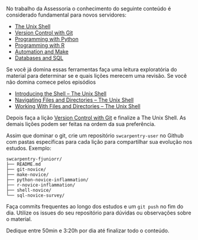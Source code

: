 No trabalho da Assessoria o conhecimento do seguinte conteúdo é considerado fundamental para novos servidores:

- [The Unix Shell](https://swcarpentry.github.io/shell-novice/)
- [Version Control with Git](https://swcarpentry.github.io/git-novice/)
- [Programming with Python](https://swcarpentry.github.io/python-novice-inflammation/)
- [Programming with R](http://swcarpentry.github.io/r-novice-inflammation/)
- [Automation and Make](http://swcarpentry.github.io/make-novice/)
- [Databases and SQL](http://swcarpentry.github.io/sql-novice-survey/)

Se você já domina essas ferramentas faça uma leitura exploratória do material para determinar se e quais lições merecem uma revisão. 
Se você não domina comece pelos episódios

- [Introducing the Shell – The Unix Shell](https://swcarpentry.github.io/shell-novice/01-intro/index.html)
- [Navigating Files and Directories – The Unix Shell](https://swcarpentry.github.io/shell-novice/02-filedir/index.html)
- [Working With Files and Directories – The Unix Shell](https://swcarpentry.github.io/shell-novice/03-create/index.html)

Depois faça a lição [Version Control with Git](https://swcarpentry.github.io/git-novice/) e finalize a The Unix Shell. As demais lições podem ser feitas na ordem da sua preferência.

Assim que dominar o git, crie um repositório `swcarpentry-user` no Github com pastas específicas para cada lição para compartilhar sua evolução nos estudos. Exemplo:

```
swcarpentry-fjuniorr/
├── README.md
├── git-novice/
├── make-novice/
├── python-novice-inflammation/
├── r-novice-inflammation/
├── shell-novice/
└── sql-novice-survey/
```

Faça commits frequentes ao longo dos estudos e um `git push` no fim do dia. Utilize os issues do seu repositório para dúvidas ou observações sobre o material.

Dedique entre 50min e 3:20h por dia até finalizar todo o conteúdo.
